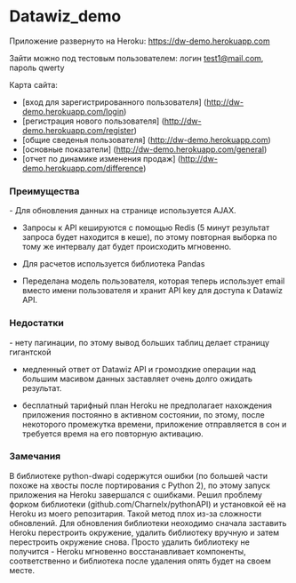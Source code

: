 # Datawiz_demo

Приложение развернуто на Heroku: https://dw-demo.herokuapp.com

Зайти можно под тестовым пользователем: логин test1@mail.com, пароль qwerty

Карта сайта:
- [вход для зарегистрированного пользователя] (http://dw-demo.herokuapp.com/login)
- [регистрация нового пользователя] (http://dw-demo.herokuapp.com/register)
- [общие сведенья пользователя] (http://dw-demo.herokuapp.com)
- [основные показатели] (http://dw-demo.herokuapp.com/general)
- [отчет по динамике изменения продаж] (http://dw-demo.herokuapp.com/difference)

<h3>Преимущества</h3>
- Для обновления данных на странице используется AJAX.

- Запросы к API кешируются с помощью Redis (5 минут результат запроса будет находится в кеше), по этому
повторная выборка по тому же интервалу дат будет происходить мгновенно.

- Для расчетов используется библиотека Pandas

- Переделана модель пользователя, которая теперь использует email вместо имени пользователя и хранит API key для 
доступа к Datawiz API.

<h3>Недостатки</h3>
- нету пагинации, по этому вывод больших таблиц делает страницу гигантской

- медленный ответ от Datawiz API и громоздкие операции над большим масивом данных заставляет очень долго ожидать результат.

- бесплатный тарифный план Heroku не предполагает нахождения приложения постоянно в активном состоянии, по этому, после 
некоторого промежутка времени, приложение отправляется в сон и требуется время на его повторную активацию.


<h3>Замечания</h3>

В библиотеке python-dwapi содержутся ошибки (по большей части похоже на хвосты после портирования с Python 2), 
по этому запуск приложения на Heroku завершался с ошибками. Решил проблему форком библиотеки (github.com/Charnelx/pythonAPI)
и установкой её на Heroku из моего репозитария. Такой метод плох из-за сложности обновлений. Для обновления библиотеки
неоходимо сначала заставить Heroku перестроить окружение, удалить библиотеку вручную и затем перестроить окружение снова.
Просто удалить библиотеку не получится - Heroku мгновенно восстанавливает компоненты, соответственно и библиотека после удаления
опять будет на своем месте.
